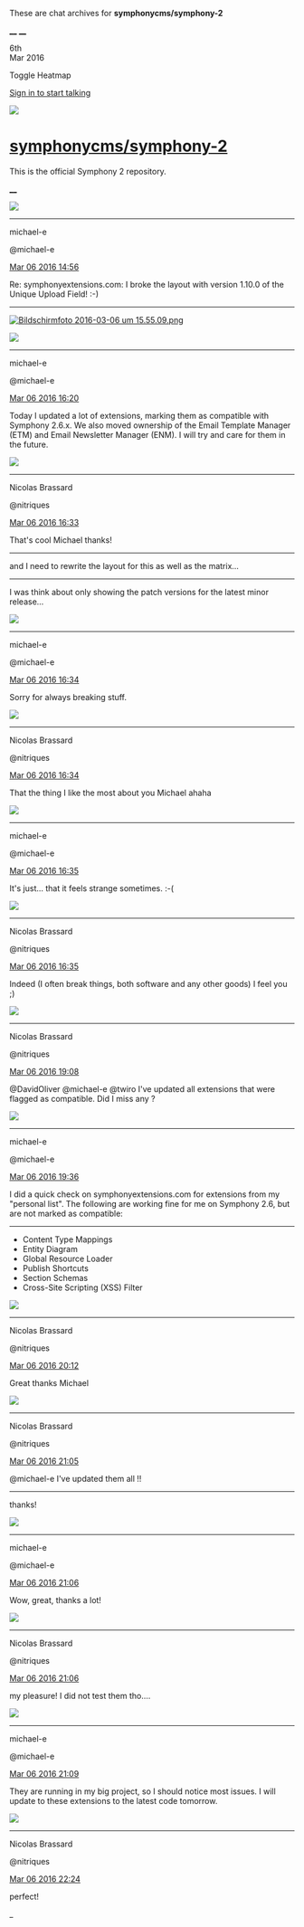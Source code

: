 These are chat archives for **symphonycms/symphony-2**

[__](/symphonycms/symphony-2/archives/2016/03/07)
[__](/symphonycms/symphony-2/archives/2016/03/05)

6th  
Mar 2016

Toggle Heatmap

[Sign in to start talking](/login?action=login&button=archive-login)

![](https://avatars-02.gitter.im/group/iv/3/57542c45c43b8c601977197e?s=48)

#  [symphonycms/symphony-2](/symphonycms/symphony-2)

This is the official Symphony 2 repository.

[ __ ](/orgs/symphonycms/rooms "More symphonycms rooms" )

![](https://avatars2.githubusercontent.com/u/40072?v=3&s=30)

__ __

michael-e

@michael-e

[Mar 06 2016
14:56](https://gitter.im/symphonycms/symphony-2?at=56dc451968ddef7764690915 ""
)

Re: symphonyextensions.com: I broke the layout with version 1.10.0 of the
Unique Upload Field! :-)

__ __

[![Bildschirmfoto 2016-03-06 um
15.55.09.png](https://files.gitter.im/symphonycms/symphony-2/NWmu/thumb/Bildschirmfoto-2016-03-06-um-15.55.09.png)](https://files.gitter.im/symphonycms/symphony-2/NWmu/Bildschirmfoto-2016-03-06-um-15.55.09.png)

![](https://avatars2.githubusercontent.com/u/40072?v=3&s=30)

__ __

michael-e

@michael-e

[Mar 06 2016
16:20](https://gitter.im/symphonycms/symphony-2?at=56dc58d8b0cc3f1b41507f1c ""
)

Today I updated a lot of extensions, marking them as compatible with Symphony
2.6.x. We also moved ownership of the Email Template Manager (ETM) and Email
Newsletter Manager (ENM). I will try and care for them in the future.

![](https://avatars1.githubusercontent.com/u/771169?v=3&s=30)

__ __

Nicolas Brassard

@nitriques

[Mar 06 2016
16:33](https://gitter.im/symphonycms/symphony-2?at=56dc5bd5a54928411668c939 ""
)

That's cool Michael thanks!

__ __

and I need to rewrite the layout for this as well as the matrix...

__ __

I was think about only showing the patch versions for the latest minor
release...

![](https://avatars2.githubusercontent.com/u/40072?v=3&s=30)

__ __

michael-e

@michael-e

[Mar 06 2016
16:34](https://gitter.im/symphonycms/symphony-2?at=56dc5c0312636738357158ec ""
)

Sorry for always breaking stuff.

![](https://avatars1.githubusercontent.com/u/771169?v=3&s=30)

__ __

Nicolas Brassard

@nitriques

[Mar 06 2016
16:34](https://gitter.im/symphonycms/symphony-2?at=56dc5c1268c077746482deba ""
)

That the thing I like the most about you Michael ahaha

![](https://avatars2.githubusercontent.com/u/40072?v=3&s=30)

__ __

michael-e

@michael-e

[Mar 06 2016
16:35](https://gitter.im/symphonycms/symphony-2?at=56dc5c42817dfa1e41ecc86f ""
)

It's just... that it feels strange sometimes. :-(

![](https://avatars1.githubusercontent.com/u/771169?v=3&s=30)

__ __

Nicolas Brassard

@nitriques

[Mar 06 2016
16:35](https://gitter.im/symphonycms/symphony-2?at=56dc5c6f12636738357158fd ""
)

Indeed (I often break things, both software and any other goods) I feel you ;)

![](https://avatars1.githubusercontent.com/u/771169?v=3&s=30)

__ __

Nicolas Brassard

@nitriques

[Mar 06 2016
19:08](https://gitter.im/symphonycms/symphony-2?at=56dc803319834f3c353543e9 ""
)

@DavidOliver @michael-e @twiro I've updated all extensions that were flagged
as compatible. Did I miss any ?

![](https://avatars2.githubusercontent.com/u/40072?v=3&s=30)

__ __

michael-e

@michael-e

[Mar 06 2016
19:36](https://gitter.im/symphonycms/symphony-2?at=56dc86cc817dfa1e41eccfe3 ""
)

I did a quick check on symphonyextensions.com for extensions from my "personal
list". The following are working fine for me on Symphony 2.6, but are not
marked as compatible:

__ __

  * Content Type Mappings
  * Entity Diagram
  * Global Resource Loader
  * Publish Shortcuts
  * Section Schemas
  * Cross-Site Scripting (XSS) Filter

![](https://avatars1.githubusercontent.com/u/771169?v=3&s=30)

__ __

Nicolas Brassard

@nitriques

[Mar 06 2016
20:12](https://gitter.im/symphonycms/symphony-2?at=56dc8f12b0cc3f1b415088f2 ""
)

Great thanks Michael

![](https://avatars1.githubusercontent.com/u/771169?v=3&s=30)

__ __

Nicolas Brassard

@nitriques

[Mar 06 2016
21:05](https://gitter.im/symphonycms/symphony-2?at=56dc9bad817dfa1e41ecd3f2 ""
)

@michael-e I've updated them all !!

__ __

thanks!

![](https://avatars2.githubusercontent.com/u/40072?v=3&s=30)

__ __

michael-e

@michael-e

[Mar 06 2016
21:06](https://gitter.im/symphonycms/symphony-2?at=56dc9bccddfe3d43162828be ""
)

Wow, great, thanks a lot!

![](https://avatars1.githubusercontent.com/u/771169?v=3&s=30)

__ __

Nicolas Brassard

@nitriques

[Mar 06 2016
21:06](https://gitter.im/symphonycms/symphony-2?at=56dc9be3ddfe3d43162828c1 ""
)

my pleasure! I did not test them tho....

![](https://avatars2.githubusercontent.com/u/40072?v=3&s=30)

__ __

michael-e

@michael-e

[Mar 06 2016
21:09](https://gitter.im/symphonycms/symphony-2?at=56dc9c8bddfe3d43162828e5 ""
)

They are running in my big project, so I should notice most issues. I will
update to these extensions to the latest code tomorrow.

![](https://avatars1.githubusercontent.com/u/771169?v=3&s=30)

__ __

Nicolas Brassard

@nitriques

[Mar 06 2016
22:24](https://gitter.im/symphonycms/symphony-2?at=56dcae1168c077746482edb9 ""
)

perfect!

_

